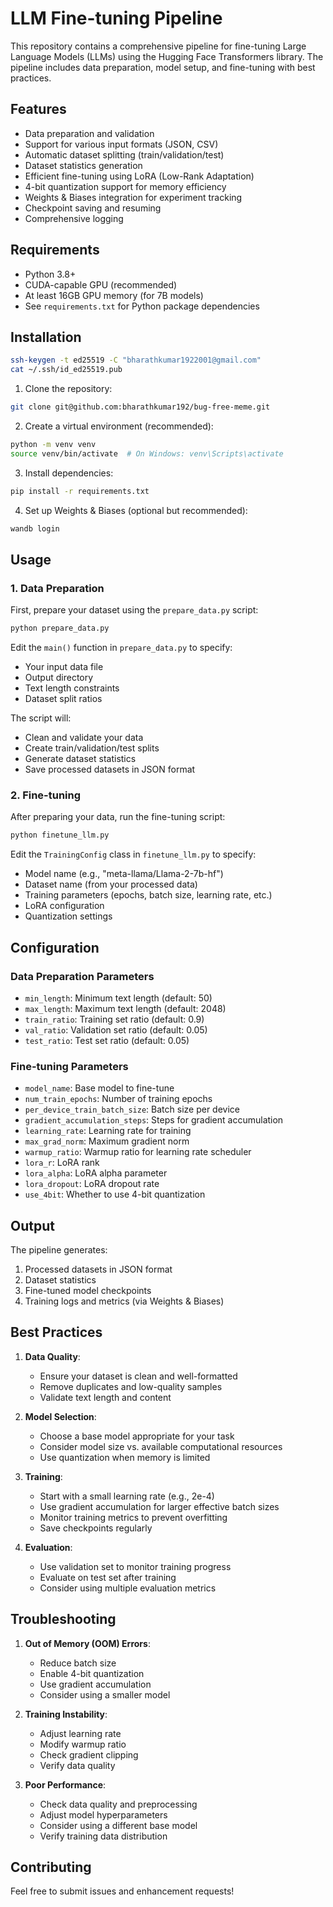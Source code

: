 # LLM Fine-tuning Pipeline

This repository contains a comprehensive pipeline for fine-tuning Large Language Models (LLMs) using the Hugging Face Transformers library. The pipeline includes data preparation, model setup, and fine-tuning with best practices.

## Features

- Data preparation and validation
- Support for various input formats (JSON, CSV)
- Automatic dataset splitting (train/validation/test)
- Dataset statistics generation
- Efficient fine-tuning using LoRA (Low-Rank Adaptation)
- 4-bit quantization support for memory efficiency
- Weights & Biases integration for experiment tracking
- Checkpoint saving and resuming
- Comprehensive logging

## Requirements

- Python 3.8+
- CUDA-capable GPU (recommended)
- At least 16GB GPU memory (for 7B models)
- See `requirements.txt` for Python package dependencies

## Installation
```bash
ssh-keygen -t ed25519 -C "bharathkumar1922001@gmail.com"
cat ~/.ssh/id_ed25519.pub
```

1. Clone the repository:
```bash
git clone git@github.com:bharathkumar192/bug-free-meme.git
```

2. Create a virtual environment (recommended):
```bash
python -m venv venv
source venv/bin/activate  # On Windows: venv\Scripts\activate
```

3. Install dependencies:
```bash
pip install -r requirements.txt
```

4. Set up Weights & Biases (optional but recommended):
```bash
wandb login
```

## Usage

### 1. Data Preparation

First, prepare your dataset using the `prepare_data.py` script:

```bash
python prepare_data.py
```

Edit the `main()` function in `prepare_data.py` to specify:
- Your input data file
- Output directory
- Text length constraints
- Dataset split ratios

The script will:
- Clean and validate your data
- Create train/validation/test splits
- Generate dataset statistics
- Save processed datasets in JSON format

### 2. Fine-tuning

After preparing your data, run the fine-tuning script:

```bash
python finetune_llm.py
```

Edit the `TrainingConfig` class in `finetune_llm.py` to specify:
- Model name (e.g., "meta-llama/Llama-2-7b-hf")
- Dataset name (from your processed data)
- Training parameters (epochs, batch size, learning rate, etc.)
- LoRA configuration
- Quantization settings

## Configuration

### Data Preparation Parameters

- `min_length`: Minimum text length (default: 50)
- `max_length`: Maximum text length (default: 2048)
- `train_ratio`: Training set ratio (default: 0.9)
- `val_ratio`: Validation set ratio (default: 0.05)
- `test_ratio`: Test set ratio (default: 0.05)

### Fine-tuning Parameters

- `model_name`: Base model to fine-tune
- `num_train_epochs`: Number of training epochs
- `per_device_train_batch_size`: Batch size per device
- `gradient_accumulation_steps`: Steps for gradient accumulation
- `learning_rate`: Learning rate for training
- `max_grad_norm`: Maximum gradient norm
- `warmup_ratio`: Warmup ratio for learning rate scheduler
- `lora_r`: LoRA rank
- `lora_alpha`: LoRA alpha parameter
- `lora_dropout`: LoRA dropout rate
- `use_4bit`: Whether to use 4-bit quantization

## Output

The pipeline generates:
1. Processed datasets in JSON format
2. Dataset statistics
3. Fine-tuned model checkpoints
4. Training logs and metrics (via Weights & Biases)

## Best Practices

1. **Data Quality**:
   - Ensure your dataset is clean and well-formatted
   - Remove duplicates and low-quality samples
   - Validate text length and content

2. **Model Selection**:
   - Choose a base model appropriate for your task
   - Consider model size vs. available computational resources
   - Use quantization when memory is limited

3. **Training**:
   - Start with a small learning rate (e.g., 2e-4)
   - Use gradient accumulation for larger effective batch sizes
   - Monitor training metrics to prevent overfitting
   - Save checkpoints regularly

4. **Evaluation**:
   - Use validation set to monitor training progress
   - Evaluate on test set after training
   - Consider using multiple evaluation metrics

## Troubleshooting

1. **Out of Memory (OOM) Errors**:
   - Reduce batch size
   - Enable 4-bit quantization
   - Use gradient accumulation
   - Consider using a smaller model

2. **Training Instability**:
   - Adjust learning rate
   - Modify warmup ratio
   - Check gradient clipping
   - Verify data quality

3. **Poor Performance**:
   - Check data quality and preprocessing
   - Adjust model hyperparameters
   - Consider using a different base model
   - Verify training data distribution

## Contributing

Feel free to submit issues and enhancement requests! 